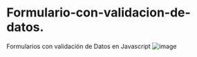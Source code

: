 # Formulario-con-validacion-de-datos.
Formularios con validación de Datos en Javascript
![image](https://user-images.githubusercontent.com/72038716/181371629-25e257d5-df90-4298-bfa7-338a1f1304e0.png)
